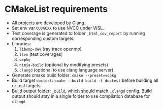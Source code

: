 # CMakeList requirements

- All projects are developed by Clang.
- Set env var `CUDACXX` to use NVCC under WSL.
- Test coverage is generated to folder `_html_cov_report` by running corresponding custom targets.
- Libraries: 
    1. `libomp-dev` (ray trace openmp) 
    1. `llvm` (test coverages)
    1. `vcpkg`
    1. `ninja-build` (optional by modifying presets)
    1. `clangd` (optional to use clang language server)
- Generate cmake build folder: `cmake --preset=vcpkg`
- Build target `doctest`: `cmake --build build -t doctest` before building all or test targets
- Build output folder: `_build`, which should match `.clangd` config. Build output should stay in a single folder to use compilation database for `clangd`.